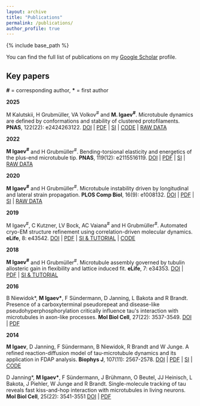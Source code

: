 ```yaml
---
layout: archive
title: "Publications"
permalink: /publications/
author_profile: true
---
```


{% include base_path %}

You can find the full list of publications on my [Google Scholar](https://scholar.google.de/citations?hl=de&user=ZqptZTgAAAAJ) profile.

Key papers
------

**#** = corresponding author, **\*** = first author

**2025**

M Kalutskii, H Grubmüller, VA Volkov<sup>#</sup> and **M. Igaev<sup>#</sup>**.
Microtubule dynamics are defined by conformations and stability of clustered protofilaments.
**PNAS**, 122(22): e2424263122.
[DOI](https://doi.org/10.1073/pnas.2424263122) | [PDF](/files/kalutskii-et-al-pnas-2025.pdf) | [SI](/files/si-kalutskii-et-al-pnas-2025.pdf) |
[CODE](https://github.com/moozzz/der_simulator_MT) | [RAW DATA](https://data.goettingen-research-online.de/dataverse/pnas2025_pf_clusters_kalutskii_et_al)

**2022**

**M Igaev<sup>#</sup>** and H Grubmüller<sup>#</sup>.
Bending-torsional elasticity and energetics of the plus-end microtubule tip.
**PNAS**, 119(12): e2115516119.
[DOI](https://doi.org/10.1073/pnas.2115516119) | [PDF](/files/igaev-pnas-2022.pdf) | [SI](/files/si-igaev-pnas-2022.pdf) |
[RAW DATA](https://data.goettingen-research-online.de/dataverse/pnas2022_mt_splaying_igaev_grubmueller)

**2020**

**M Igaev<sup>#</sup>** and H Grubmüller<sup>#</sup>.
Microtubule instability driven by longitudinal and lateral strain propagation.
**PLOS Comp Biol**, 16(9): e1008132.
[DOI](https://doi.org/10.1371/journal.pcbi.1008132) | [PDF](/files/igaev-plos-comp-biol-2020.pdf) | [SI](/files/si-igaev-plos-comp-biol-2020.pdf) |
[RAW DATA](/files/si-models-igaev-plos-comp-biol-2020.tar.gz)

**2019**

M Igaev<sup>#</sup>, C Kutzner, LV Bock, AC Vaiana<sup>#</sup> and H Grubmüller<sup>#</sup>.
Automated cryo-EM structure refinement using correlation-driven molecular dynamics.
**eLife**, 8: e43542.
[DOI](https://doi.org/10.7554/eLife.43542) | [PDF](/files/igaev-et-al-elife-2019.pdf) |
[SI & TUTORIAL](https://github.com/moozzz/simulation_protocols_elife/tree/master/cdmd-aldolase-refinement) | [CODE](/files/gromacs-5.0.7-densfit.tar.gz)

**2018**

**M Igaev<sup>#</sup>** and H Grubmüller<sup>#</sup>.
Microtubule assembly governed by tubulin allosteric gain in flexibility and lattice induced fit.
**eLife**, 7: e34353.
[DOI](https://doi.org/10.7554/elife.34353) | [PDF](/files/igaev-elife-2018.pdf) |
[SI & TUTORIAL](https://github.com/moozzz/simulation_protocols_elife/tree/master/free-tubulin-simulation)

**2016**

B Niewidok*, **M Igaev\***, F Sündermann, D Janning, L Bakota and R Brandt.
Presence of a carboxyterminal pseudorepeat and disease-like pseudohyperphosphorylation critically influence tau's interaction with microtubules in axon-like processes.
**Mol Biol Cell**, 27(22): 3537-3549.
[DOI](https://doi.org/10.1091/mbc.e16-06-0402) | [PDF](/files/niewidok-igaev-et-al-mboc-2016.pdf)

**2014**

**M Igaev**, D Janning, F Sündermann, B Niewidok, R Brandt and W Junge.
A refined reaction-diffusion model of tau-microtubule dynamics and its application in FDAP analysis.
**Biophys J**, 107(11): 2567-2578.
[DOI](https://doi.org/10.1016/j.bpj.2014.09.016) | [PDF](/files/igaev-et-al-bj-2014.pdf) | [SI](/files/si-igaev-et-al-bj-2014.pdf) |
[CODE](https://github.com/moozzz/cFDAP)

D Janning*, **M Igaev\***, F Sündermann, J Brühmann, O Beutel, JJ Heinisch, L Bakota, J Piehler, W Junge and R Brandt.
Single-molecule tracking of tau reveals fast kiss-and-hop interaction with microtubules in living neurons.
**Mol Biol Cell**, 25(22): 3541-3551
[DOI](https://doi.org/10.1091/mbc.e14-06-1099) | [PDF](/files/janning-igaev-et-al-mboc-2014.pdf)

